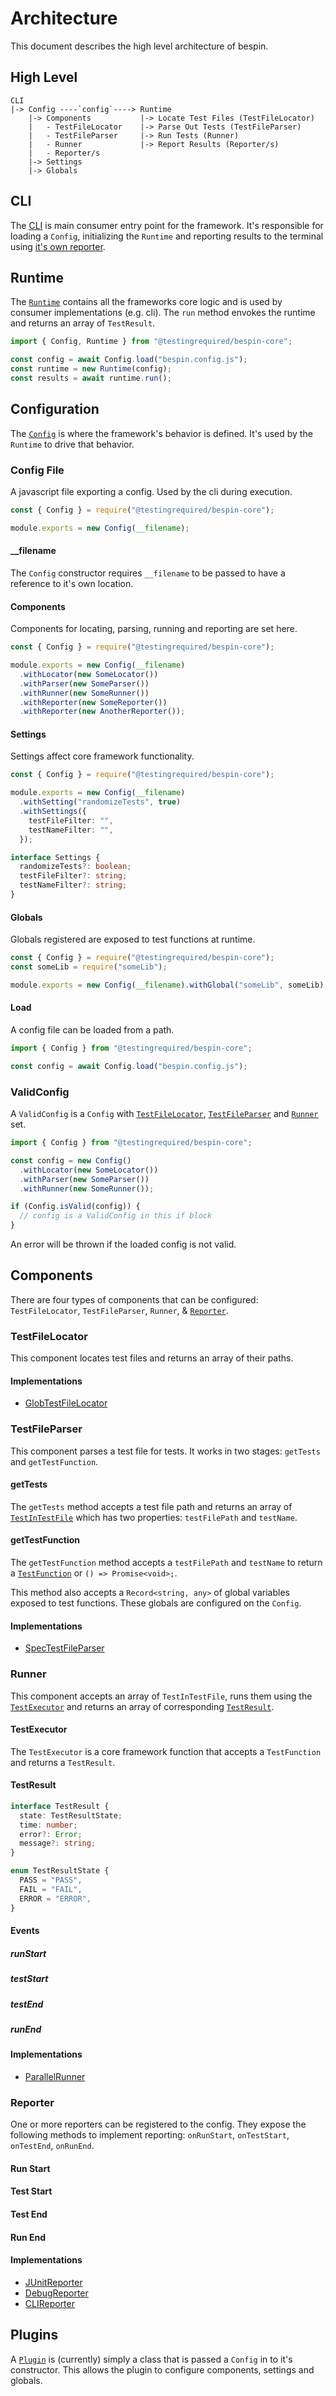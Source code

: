 # Architecture

This document describes the high level architecture of bespin.

## High Level

```
CLI
|-> Config ----`config`----> Runtime
    |-> Components           |-> Locate Test Files (TestFileLocator)
    |   - TestFileLocator    |-> Parse Out Tests (TestFileParser)
    |   - TestFileParser     |-> Run Tests (Runner)
    |   - Runner             |-> Report Results (Reporter/s)
    |   - Reporter/s
    |-> Settings
    |-> Globals
```

## CLI

The [CLI](packages/cli) is main consumer entry point for the framework. It's responsible for loading a `Config`, initializing the `Runtime` and reporting results to the terminal using [it's own reporter](packages/cli/src/CLIReporter.ts).

## Runtime

The [`Runtime`](packages/core/src/Runtime.ts) contains all the frameworks core logic and is used by consumer implementations (e.g. cli). The `run` method envokes the runtime and returns an array of `TestResult`.

```typescript
import { Config, Runtime } from "@testingrequired/bespin-core";

const config = await Config.load("bespin.config.js");
const runtime = new Runtime(config);
const results = await runtime.run();
```

## Configuration

The [`Config`](packages/core/src/Config.ts) is where the framework's behavior is defined. It's used by the `Runtime` to drive that behavior.

### Config File

A javascript file exporting a config. Used by the cli during execution.

```typescript
const { Config } = require("@testingrequired/bespin-core");

module.exports = new Config(__filename);
```

#### \_\_filename

The `Config` constructor requires `__filename` to be passed to have a reference to it's own location.

#### Components

Components for locating, parsing, running and reporting are set here.

```typescript
const { Config } = require("@testingrequired/bespin-core");

module.exports = new Config(__filename)
  .withLocator(new SomeLocator())
  .withParser(new SomeParser())
  .withRunner(new SomeRunner())
  .withReporter(new SomeReporter())
  .withReporter(new AnotherReporter());
```

#### Settings

Settings affect core framework functionality.

```typescript
const { Config } = require("@testingrequired/bespin-core");

module.exports = new Config(__filename)
  .withSetting("randomizeTests", true)
  .withSettings({
    testFileFilter: "",
    testNameFilter: "",
  });
```

```typescript
interface Settings {
  randomizeTests?: boolean;
  testFileFilter?: string;
  testNameFilter?: string;
}
```

#### Globals

Globals registered are exposed to test functions at runtime.

```typescript
const { Config } = require("@testingrequired/bespin-core");
const someLib = require("someLib");

module.exports = new Config(__filename).withGlobal("someLib", someLib);
```

#### Load

A config file can be loaded from a path.

```typescript
import { Config } from "@testingrequired/bespin-core";

const config = await Config.load("bespin.config.js");
```

### ValidConfig

A `ValidConfig` is a `Config` with [`TestFileLocator`](packages/core/src/TestFileLocator.ts), [`TestFileParser`](packages/core/src/TestFileParser.ts) and [`Runner`](packages/core/src/Runner.ts) set.

```typescript
import { Config } from "@testingrequired/bespin-core";

const config = new Config()
  .withLocator(new SomeLocator())
  .withParser(new SomeParser())
  .withRunner(new SomeRunner());

if (Config.isValid(config)) {
  // config is a ValidConfig in this if block
}
```

An error will be thrown if the loaded config is not valid.

## Components

There are four types of components that can be configured: `TestFileLocator`, `TestFileParser`, `Runner`, & [`Reporter`](packages/core/src/Reporter.ts).

### TestFileLocator

This component locates test files and returns an array of their paths.

#### Implementations

- [GlobTestFileLocator](packages/glob-test-file-locator)

### TestFileParser

This component parses a test file for tests. It works in two stages: `getTests` and `getTestFunction`.

#### getTests

The `getTests` method accepts a test file path and returns an array of [`TestInTestFile`](packages/core/src/TestInTestFile.ts) which has two properties: `testFilePath` and `testName`.

#### getTestFunction

The `getTestFunction` method accepts a `testFilePath` and `testName` to return a [`TestFunction`](packages/core/src/TestFunction.ts) or `() => Promise<void>;`.

This method also accepts a `Record<string, any>` of global variables exposed to test functions. These globals are configured on the `Config`.

#### Implementations

- [SpecTestFileParser](packages/spec-test-file-parser)

### Runner

This component accepts an array of `TestInTestFile`, runs them using the [`TestExecutor`](packages/core/src/TestExecutor.ts) and returns an array of corresponding [`TestResult`](packages/core/src/TestResult.ts).

#### TestExecutor

The `TestExecutor` is a core framework function that accepts a `TestFunction` and returns a `TestResult`.

#### TestResult

```typescript
interface TestResult {
  state: TestResultState;
  time: number;
  error?: Error;
  message?: string;
}

enum TestResultState {
  PASS = "PASS",
  FAIL = "FAIL",
  ERROR = "ERROR",
}
```

#### Events

##### runStart

##### testStart

##### testEnd

##### runEnd

#### Implementations

- [ParallelRunner](packages/parallel-runner)

### Reporter

One or more reporters can be registered to the config. They expose the following methods to implement reporting: `onRunStart`, `onTestStart`, `onTestEnd`, `onRunEnd`.

#### Run Start

#### Test Start

#### Test End

#### Run End

#### Implementations

- [JUnitReporter](packages/junit-reporter)
- [DebugReporter](packages/debug-reporter)
- [CLIReporter](packages/cli/src/CLIReporter.ts)

## Plugins

A [`Plugin`](packages/core/src/Plugin.ts) is (currently) simply a class that is passed a `Config` in to it's constructor. This allows the plugin to configure components, settings and globals.
